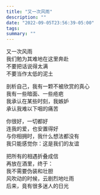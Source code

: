 ```yaml
---
title: "又一次风雨"
description: ""
date: "2022-09-05T23:56:39-05:00"
tags: 
summary: ""
---
```

又一次风雨\
我们勉为其难地在这里奔赴\
不要把话说得太满\
不要当作太低的泥土

剖析自己，我有一颗不被欣赏的真心\
我有一些暗面、一些疮疤\
我承认在某些时刻，我嫉妒\
承认我难以下咽的痛苦

你很好，一切都好\
连我的爱，也安置得好\
与你相拥时，我什么想法都没有\
我只能感觉你：这是我们的友谊

把所有的相遇折叠成信\
再放在酒里，终于：\
我不需要伪装和壮胆\
风吹动的时候，云剧烈地吐雨\
后来，竟有很多迷人的日光
